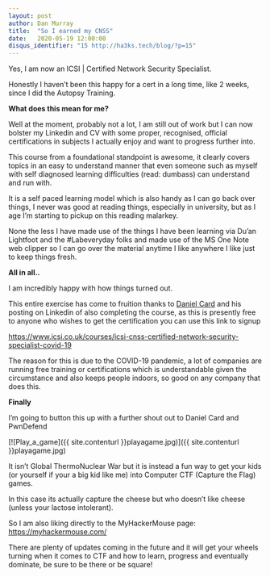 ```yaml
---
layout: post
author: Dan Murray
title:  "So I earned my CNSS"
date:   2020-05-19 12:00:00
disqus_identifier: "15 http://ha3ks.tech/blog/?p=15"
---
```

Yes, I am now an ICSI | Certified Network Security Specialist.

Honestly I haven’t been this happy for a cert in a long time, like 2 weeks, since I did the Autopsy Training.
<!--more-->
<b>What does this mean for me?</b>

Well at the moment, probably not a lot, I am still out of work but I can now bolster my Linkedin and CV with some proper, recognised, official certifications in subjects I actually enjoy and want to progress further into.

This course from a foundational standpoint is awesome, it clearly covers topics in an easy to understand manner that even someone such as myself with self diagnosed learning difficulties (read: dumbass) can understand and run with.

It is a self paced learning model which is also handy as I can go back over things, I never was good at reading things, especially in university, but as I age I’m starting to pickup on this reading malarkey.

None the less I have made use of the things I have been learning via Du’an Lightfoot and the #Labeveryday folks and made use of the MS One Note web clipper so I can go over the material anytime I like anywhere I like just to keep things fresh.

<b>All in all..</b>

I am incredibly happy with how things turned out.

This entire exercise has come to fruition thanks to [Daniel Card](https://www.linkedin.com/in/dancard/?originalSubdomain=uk) and his posting on Linkedin of also completing the course, as this is presently free to anyone who wishes to get the certification you can use this link to signup

https://www.icsi.co.uk/courses/icsi-cnss-certified-network-security-specialist-covid-19

The reason for this is due to the COVID-19 pandemic, a lot of companies are running free training or certifications which is understandable given the circumstance and also keeps people indoors, so good on any company that does this.

<b>Finally</b>

I’m going to button this up with a further shout out to Daniel Card and PwnDefend

[![Play_a_game]({{ site.contenturl }}playagame.jpg)]({{ site.contenturl }}playagame.jpg)

It isn’t Global ThermoNuclear War but it is instead a fun way to get your kids (or yourself if your a big kid like me) into Computer CTF (Capture the Flag) games.

In this case its actually capture the cheese but who doesn’t like cheese (unless your lactose intolerant).

So I am also liking directly to the MyHackerMouse page: https://myhackermouse.com/

There are plenty of updates coming in the future and it will get your wheels turning when it comes to CTF and how to learn, progress and eventually dominate, be sure to be there or be square!
